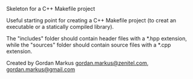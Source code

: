 Skeleton for a C++ Makefile project


Useful starting point for creating a C++ Makefile project (to creat an executable
or a statically compiled library).

The "includes" folder should contain header files with a *.hpp extension, 
while the "sources" folder should contain source files with a *.cpp extension. 

Created by Gordan Markus <gordan.markus@zenitel.com>, <gordan.markus@gmail.com>